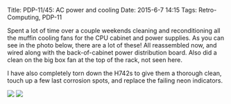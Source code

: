 Title: PDP-11/45: AC power and cooling
Date: 2015-6-7 14:15
Tags: Retro-Computing, PDP-11

Spent a lot of time over a couple weekends cleaning and reconditioning all the muffin cooling fans for the CPU cabinet and power supplies.  As you can see in the photo below, there are a lot of these!  All reassembled now, and wired along with the back-of-cabinet power distribution board.  Also did a clean on the big box fan at the top of the rack, not seen here.

I have also completely torn down the H742s to give them a thorough clean, touch up a few last corrosion spots, and replace the failing neon indicators.

[<img src='/images/pdp11/chassis-with-fans_thumbnail_tall.jpg'/>]({filename}/images/pdp11/chassis-with-fans.jpg)
[<img src='/images/pdp11/742-rebuild_thumbnail_tall.jpg'/>]({filename}/images/pdp11/742-rebuild.jpg)
